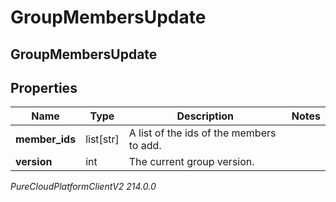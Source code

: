 # GroupMembersUpdate

## GroupMembersUpdate

## Properties

|Name | Type | Description | Notes|
|------------ | ------------- | ------------- | -------------|
| **member_ids** | list[str] | A list of the ids of the members to add. | |
| **version** | int | The current group version. | |



_PureCloudPlatformClientV2 214.0.0_
